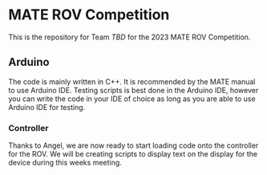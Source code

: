 # MATE ROV Competition
This is the repository for Team *TBD* for the 2023 MATE ROV Competition.

## Arduino
The code is mainly written in C++. It is recommended by the MATE manual to use Arduino IDE. Testing scripts is best done in the Arduino IDE, however you can write the code in your IDE of choice as long as you are able to use Arduino IDE for testing.

### Controller
Thanks to Angel, we are now ready to start loading code onto the controller for the ROV. We will be creating scripts to display text on the display for the device during this weeks meeting.
